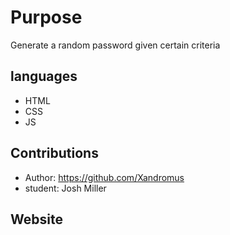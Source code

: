 # Purpose

Generate a random password given certain criteria

## languages

* HTML
* CSS
* JS

## Contributions

* Author: https://github.com/Xandromus
* student: Josh Miller

## Website

